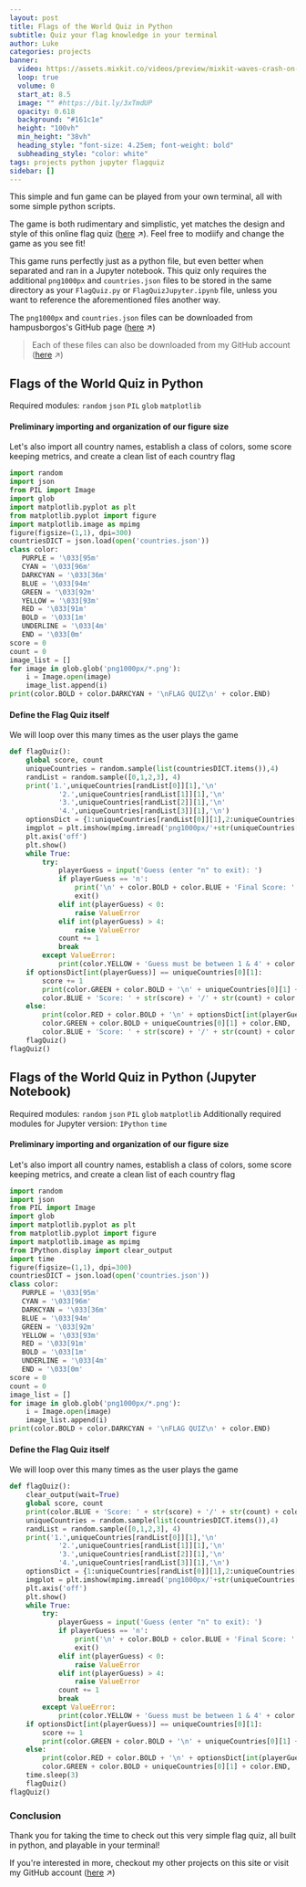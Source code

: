 ```yaml
---
layout: post
title: Flags of the World Quiz in Python
subtitle: Quiz your flag knowledge in your terminal
author: Luke
categories: projects
banner:
  video: https://assets.mixkit.co/videos/preview/mixkit-waves-crash-on-a-shore-with-boulders-1088-large.mp4
  loop: true
  volume: 0
  start_at: 8.5
  image: "" #https://bit.ly/3xTmdUP
  opacity: 0.618
  background: "#161c1e"
  height: "100vh"
  min_height: "38vh"
  heading_style: "font-size: 4.25em; font-weight: bold"
  subheading_style: "color: white"
tags: projects python jupyter flagquiz
sidebar: []
---
```


This simple and fun game can be played from your own terminal, all with some simple python scripts.

The game is both rudimentary and simplistic, yet matches the design and style of this online flag quiz ([here][original-quiz] ↗). Feel free to modiify and change the game as you see fit!

This game runs perfectly just as a python file, but even better when separated and ran in a Jupyter notebook. This quiz only requires the additional `png1000px` and `countries.json` files to be stored in the same directory as your `FlagQuiz.py` or `FlagQuizJupyter.ipynb` file, unless you want to reference the aforementioned files another way.

The `png1000px` and `countries.json` files can be downloaded from hampusborgos's GitHub page ([here][countries-source] ↗) 

> Each of these files can also be downloaded from my GitHub account ([here][github-flagquiz] ↗)

## Flags of the World Quiz in Python

Required modules: `random` `json` `PIL` `glob` `matplotlib`

#### Preliminary importing and organization of our figure size

Let's also import all country names, establish a class of colors, some score keeping metrics, and create a clean list of each country flag

```python
import random 
import json
from PIL import Image
import glob
import matplotlib.pyplot as plt
from matplotlib.pyplot import figure
import matplotlib.image as mpimg
figure(figsize=(1,1), dpi=300)
countriesDICT = json.load(open('countries.json'))
class color:
   PURPLE = '\033[95m'
   CYAN = '\033[96m'
   DARKCYAN = '\033[36m'
   BLUE = '\033[94m'
   GREEN = '\033[92m'
   YELLOW = '\033[93m'
   RED = '\033[91m'
   BOLD = '\033[1m'
   UNDERLINE = '\033[4m'
   END = '\033[0m'
score = 0
count = 0 
image_list = [] 
for image in glob.glob('png1000px/*.png'):
    i = Image.open(image)
    image_list.append(i) 
print(color.BOLD + color.DARKCYAN + '\nFLAG QUIZ\n' + color.END)
```

#### Define the Flag Quiz itself

We will loop over this many times as the user plays the game
```python
def flagQuiz():
    global score, count
    uniqueCountries = random.sample(list(countriesDICT.items()),4)
    randList = random.sample([0,1,2,3], 4)
    print('1.',uniqueCountries[randList[0]][1],'\n'
            '2.',uniqueCountries[randList[1]][1],'\n'
            '3.',uniqueCountries[randList[2]][1],'\n'
            '4.',uniqueCountries[randList[3]][1],'\n')
    optionsDict = {1:uniqueCountries[randList[0]][1],2:uniqueCountries[randList[1]][1],3:uniqueCountries[randList[2]][1],4:uniqueCountries[randList[3]][1]}
    imgplot = plt.imshow(mpimg.imread('png1000px/'+str(uniqueCountries[0][0].lower())+'.png'))    
    plt.axis('off')
    plt.show()
    while True:
        try:
            playerGuess = input('Guess (enter "n" to exit): ')
            if playerGuess == 'n':
                print('\n' + color.BOLD + color.BLUE + 'Final Score: ' + str(score) + '/' + str(count) + color.END)
                exit()
            elif int(playerGuess) < 0:
                raise ValueError
            elif int(playerGuess) > 4:
                raise ValueError
            count += 1
            break
        except ValueError:
            print(color.YELLOW + 'Guess must be between 1 & 4' + color.END)
    if optionsDict[int(playerGuess)] == uniqueCountries[0][1]:
        score += 1     
        print(color.GREEN + color.BOLD + '\n' + uniqueCountries[0][1] + color.END, '\n' + 
        color.BLUE + 'Score: ' + str(score) + '/' + str(count) + color.END)
    else:
        print(color.RED + color.BOLD + '\n' + optionsDict[int(playerGuess)] + color.END, '\n' +
        color.GREEN + color.BOLD + uniqueCountries[0][1] + color.END, '\n' + 
        color.BLUE + 'Score: ' + str(score) + '/' + str(count) + color.END)
    flagQuiz()        
flagQuiz()
```

## Flags of the World Quiz in Python (Jupyter Notebook)

Required modules: `random` `json` `PIL` `glob` `matplotlib`
Additionally required modules for Jupyter version: `IPython` `time`

#### Preliminary importing and organization of our figure size

Let's also import all country names, establish a class of colors, some score keeping metrics, and create a clean list of each country flag

```python
import random 
import json
from PIL import Image
import glob
import matplotlib.pyplot as plt
from matplotlib.pyplot import figure
import matplotlib.image as mpimg
from IPython.display import clear_output
import time
figure(figsize=(1,1), dpi=300)
countriesDICT = json.load(open('countries.json'))
class color:
   PURPLE = '\033[95m'
   CYAN = '\033[96m'
   DARKCYAN = '\033[36m'
   BLUE = '\033[94m'
   GREEN = '\033[92m'
   YELLOW = '\033[93m'
   RED = '\033[91m'
   BOLD = '\033[1m'
   UNDERLINE = '\033[4m'
   END = '\033[0m'
score = 0
count = 0 
image_list = [] 
for image in glob.glob('png1000px/*.png'):
    i = Image.open(image)
    image_list.append(i) 
print(color.BOLD + color.DARKCYAN + '\nFLAG QUIZ\n' + color.END)
```

#### Define the Flag Quiz itself

We will loop over this many times as the user plays the game

```python
def flagQuiz():
    clear_output(wait=True)
    global score, count
    print(color.BLUE + 'Score: ' + str(score) + '/' + str(count) + color.END)
    uniqueCountries = random.sample(list(countriesDICT.items()),4)
    randList = random.sample([0,1,2,3], 4)
    print('1.',uniqueCountries[randList[0]][1],'\n'
            '2.',uniqueCountries[randList[1]][1],'\n'
            '3.',uniqueCountries[randList[2]][1],'\n'
            '4.',uniqueCountries[randList[3]][1],'\n')
    optionsDict = {1:uniqueCountries[randList[0]][1],2:uniqueCountries[randList[1]][1],3:uniqueCountries[randList[2]][1],4:uniqueCountries[randList[3]][1]}
    imgplot = plt.imshow(mpimg.imread('png1000px/'+str(uniqueCountries[0][0].lower())+'.png'))    
    plt.axis('off')
    plt.show()
    while True:
        try:
            playerGuess = input('Guess (enter "n" to exit): ')
            if playerGuess == 'n':
                print('\n' + color.BOLD + color.BLUE + 'Final Score: ' + str(score) + '/' + str(count) + color.END)
                exit()
            elif int(playerGuess) < 0:
                raise ValueError
            elif int(playerGuess) > 4:
                raise ValueError
            count += 1
            break
        except ValueError:
            print(color.YELLOW + 'Guess must be between 1 & 4' + color.END)
    if optionsDict[int(playerGuess)] == uniqueCountries[0][1]:
        score += 1     
        print(color.GREEN + color.BOLD + '\n' + uniqueCountries[0][1] + color.END)
    else:
        print(color.RED + color.BOLD + '\n' + optionsDict[int(playerGuess)] + color.END, '\n' +
        color.GREEN + color.BOLD + uniqueCountries[0][1] + color.END, '\n')
    time.sleep(3)
    flagQuiz()        
flagQuiz()
```

### Conclusion

Thank you for taking the time to check out this very simple flag quiz, all built in python, and playable in your terminal!

If you're interested in more, checkout my other projects on this site or visit my GitHub account ([here][github-account] ↗)

[countries-source]: https://github.com/hampusborgos/country-flags
[original-quiz]: https://world-geography-games.com/en/flags_world.html
[github-flagquiz]: https://github.com/LukeNelsn/pyflagquiz
[github-account]: https://github.com/LukeNelsn/
